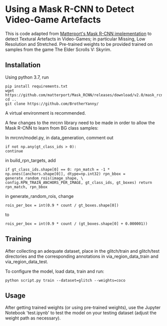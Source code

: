 # Using a Mask R-CNN to Detect Video-Game Artefacts
This is code adapted from [Matterport's Mask R-CNN implementation](https://github.com/matterport/Mask_RCNN#readme) to detect Textural Artefacts in Video-Games; in particular Missing, Low Resolution and Stretched. Pre-trained weights to be provided trained on samples from the game The Elder Scrolls V: Skyrim.

## Installation
Using python 3.7, run
```
pip install requirements.txt
wget https://github.com/matterport/Mask_RCNN/releases/download/v2.0/mask_rcnn_coco.h5
cd ..
git clone https://github.com/BrotherYanny/
```
A virtual environment is recommended.

A few changes to the mrcnn library need to be made in order to allow the Mask R-CNN to learn from BG class samples:

In mrcnn/model.py,
in data_generation, comment out
```
if not np.any(gt_class_ids > 0):
continue
```
in build_rpn_targets, add
```
if gt_class_ids.shape[0] == 0: rpn_match = -1 * np.ones([anchors.shape[0]], dtype=np.int32) rpn_bbox = generate_random_rois(image_shape, \ config.RPN_TRAIN_ANCHORS_PER_IMAGE, gt_class_ids, gt_boxes) return rpn_match, rpn_bbox
```
in generate_random_rois, change
```
rois_per_box = int(0.9 * count / gt_boxes.shape[0])
```
to
```
rois_per_box = int(0.9 * count / (gt_boxes.shape[0] + 0.000001))
```

## Training
After collecting an adequate dataset, place in the glitch/train and glitch/test directories
and the corresponding annotations in via_region_data_train and via_region_data_test.

To configure the model, load data, train and run:
```
python script.py train --dataset=glitch --weights=coco
```

## Usage
After getting trained weights (or using pre-trained weights), use the Jupyter Notebook 'test.ipynb' to test the model on your testing dataset (adjust the weight path as necessary).

